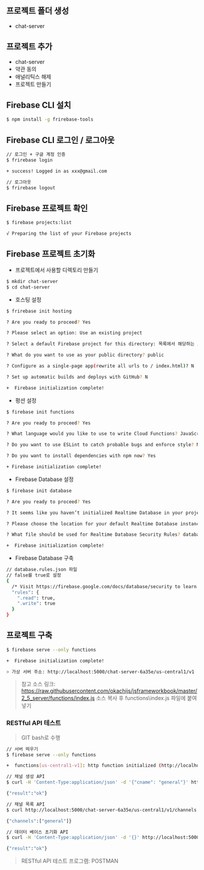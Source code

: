 ## 프로젝트 폴더 생성
- chat-server

## 프로젝트 추가
- chat-server
- 약관 동의
- 애널리틱스 해제
- 프로젝트 만들기

## Firebase CLI 설치

```bash
$ npm install -g frirebase-tools
```

## Firebase CLI 로그인 / 로그아웃

```bash
// 로그인 + 구글 계정 인증
$ frirebase login

+ success! Logged in as xxx@gmail.com
```
```bash
// 로그아웃
$ frirebase logout
```
## Firebase 프로젝트 확인

```bash
$ firebase projects:list

√ Preparing the list of your Firebase projects
```

## Firebase 프로젝트 초기화
- 프로젝트에서 사용할 디렉토리 만들기
```bash
$ mkdir chat-server
$ cd chat-server
```

- 호스팅 설정
```bash
$ frirebase init hosting

? Are you ready to proceed? Yes

? Please select an option: Use an existing project

? Select a default Firebase project for this directory: 목록에서 해당하는 프로젝트 선택

? What do you want to use as your public directory? public

? Configure as a single-page app(rewrite all urls to / index.html)? N

? Set up automatic builds and deploys with GitHub? N

+  Firebase initialization complete!
```

- 펑션 설정
```bash
$ firebase init functions

? Are you ready to proceed? Yes

? What language would you like to use to write Cloud Functions? JavaScript 

? Do you want to use ESLint to catch probable bugs and enforce style? No

? Do you want to install dependencies with npm now? Yes

+ Firebase initialization complete!
```

- Firebase Database 설정
```bash
$ firebase init database

? Are you ready to proceed? Yes

? It seems like you haven’t initialized Realtime Database in your project yet. Do you want to set it up? Yes

? Please choose the location for your default Realtime Database instance: us-central1

? What file should be used for Realtime Database Security Rules? database.rules.json

+  Firebase initialization complete!
```

- Firebase Database 구축
```bash
// database.rules.json 파일
// false를 true로 설정
{
  /* Visit https://firebase.google.com/docs/database/security to learn more about security rules. */
  "rules": {
    ".read": true,
    ".write": true
  }
}
```
## 프로젝트 구축
```bash
$ firebase serve --only functions

+  Firebase initialization complete!

> 가상 서버 주소: http://localhost:5000/chat-server-6a35e/us-central1/v1
```
> 참고 소스 링크: https://raw.githubusercontent.com/okachijs/jsframeworkbook/master/2_5_server/functions/index.js
> 소스 복사 후 functions\index.js 파일에 붙여 넣기

### RESTful API 테스트
> GIT bash로 수행
```bash
// 서버 띄우기
$ firebase serve --only functions

+  functions[us-central1-v1]: http function initialized (http://localhost:5000/chat-server-6a35e/us-central1/v1).

// 채널 생성 API
$ curl -H 'Content-Type:application/json' -d '{"cname": "general"}' http://localhost:5000/chat-server-6a35e/us-central1/v1/channels

{"result":"ok"}

// 채널 목록 API
$ curl http://localhost:5000/chat-server-6a35e/us-central1/v1/channels

{"channels":["general"]}

// 데이터 베이스 초기화 API
$ curl -H 'Content-Type:application/json' -d '{}' http://localhost:5000/chat-server-6a35e/us-central1/v1/reset

{"result":"ok"}
```
> RESTful API 테스트 프로그램: POSTMAN
